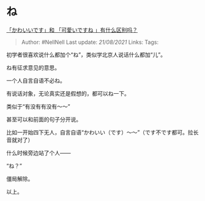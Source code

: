 # ね
[「かわいいです」和 「可愛いですね 」有什么区别吗？](https://www.zhihu.com/question/443074184/answer/1880860653)

> Author: #NellNell 
> Last update: *21/08/2021* 
> Links:
> Tags: 

初学者很喜欢说什么都加个“ね”，类似学北京人说话什么都加“儿”。

ね有征求意见的意思。

一个人自言自语不必ね。

有说话对象，无论真实还是假想的，都可以ね一下。

类似于“有没有有没有～～”

甚至可以和前面的句子分开说。

比如一开始四下无人，自言自语“かわいい（です）～～”（です不です都可。拉长音就对了）

什么时候旁边站了个人——

“ね？”

僵局解除。

以上。

  
  


